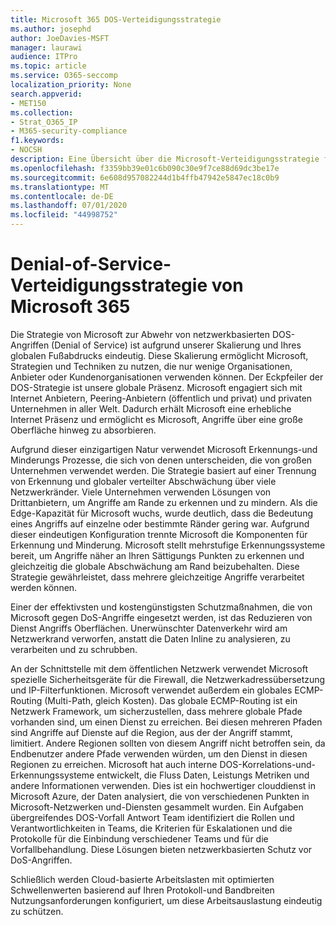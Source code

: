 ```yaml
---
title: Microsoft 365 DOS-Verteidigungsstrategie
ms.author: josephd
author: JoeDavies-MSFT
manager: laurawi
audience: ITPro
ms.topic: article
ms.service: O365-seccomp
localization_priority: None
search.appverid:
- MET150
ms.collection:
- Strat_O365_IP
- M365-security-compliance
f1.keywords:
- NOCSH
description: Eine Übersicht über die Microsoft-Verteidigungsstrategie für DOS-Angriffe (Denial of Service).
ms.openlocfilehash: f3359bb39e01c6b090c30e9f7ce88d69dc3be17e
ms.sourcegitcommit: 6e608d957082244d1b4ffb47942e5847ec18c0b9
ms.translationtype: MT
ms.contentlocale: de-DE
ms.lasthandoff: 07/01/2020
ms.locfileid: "44998752"
---
```

# <a name="microsoft-365-denial-of-service-defense-strategy"></a>Denial-of-Service-Verteidigungsstrategie von Microsoft 365

Die Strategie von Microsoft zur Abwehr von netzwerkbasierten DOS-Angriffen (Denial of Service) ist aufgrund unserer Skalierung und Ihres globalen Fußabdrucks eindeutig. Diese Skalierung ermöglicht Microsoft, Strategien und Techniken zu nutzen, die nur wenige Organisationen, Anbieter oder Kundenorganisationen verwenden können. Der Eckpfeiler der DOS-Strategie ist unsere globale Präsenz. Microsoft engagiert sich mit Internet Anbietern, Peering-Anbietern (öffentlich und privat) und privaten Unternehmen in aller Welt. Dadurch erhält Microsoft eine erhebliche Internet Präsenz und ermöglicht es Microsoft, Angriffe über eine große Oberfläche hinweg zu absorbieren.

Aufgrund dieser einzigartigen Natur verwendet Microsoft Erkennungs-und Minderungs Prozesse, die sich von denen unterscheiden, die von großen Unternehmen verwendet werden. Die Strategie basiert auf einer Trennung von Erkennung und globaler verteilter Abschwächung über viele Netzwerkränder. Viele Unternehmen verwenden Lösungen von Drittanbietern, um Angriffe am Rande zu erkennen und zu mindern. Als die Edge-Kapazität für Microsoft wuchs, wurde deutlich, dass die Bedeutung eines Angriffs auf einzelne oder bestimmte Ränder gering war. Aufgrund dieser eindeutigen Konfiguration trennte Microsoft die Komponenten für Erkennung und Minderung. Microsoft stellt mehrstufige Erkennungssysteme bereit, um Angriffe näher an Ihren Sättigungs Punkten zu erkennen und gleichzeitig die globale Abschwächung am Rand beizubehalten. Diese Strategie gewährleistet, dass mehrere gleichzeitige Angriffe verarbeitet werden können.

Einer der effektivsten und kostengünstigsten Schutzmaßnahmen, die von Microsoft gegen DoS-Angriffe eingesetzt werden, ist das Reduzieren von Dienst Angriffs Oberflächen. Unerwünschter Datenverkehr wird am Netzwerkrand verworfen, anstatt die Daten Inline zu analysieren, zu verarbeiten und zu schrubben.

An der Schnittstelle mit dem öffentlichen Netzwerk verwendet Microsoft spezielle Sicherheitsgeräte für die Firewall, die Netzwerkadressübersetzung und IP-Filterfunktionen. Microsoft verwendet außerdem ein globales ECMP-Routing (Multi-Path, gleich Kosten). Das globale ECMP-Routing ist ein Netzwerk Framework, um sicherzustellen, dass mehrere globale Pfade vorhanden sind, um einen Dienst zu erreichen. Bei diesen mehreren Pfaden sind Angriffe auf Dienste auf die Region, aus der der Angriff stammt, limitiert. Andere Regionen sollten von diesem Angriff nicht betroffen sein, da Endbenutzer andere Pfade verwenden würden, um den Dienst in diesen Regionen zu erreichen. Microsoft hat auch interne DOS-Korrelations-und-Erkennungssysteme entwickelt, die Fluss Daten, Leistungs Metriken und andere Informationen verwenden. Dies ist ein hochwertiger clouddienst in Microsoft Azure, der Daten analysiert, die von verschiedenen Punkten in Microsoft-Netzwerken und-Diensten gesammelt wurden. Ein Aufgaben übergreifendes DOS-Vorfall Antwort Team identifiziert die Rollen und Verantwortlichkeiten in Teams, die Kriterien für Eskalationen und die Protokolle für die Einbindung verschiedener Teams und für die Vorfallbehandlung. Diese Lösungen bieten netzwerkbasierten Schutz vor DoS-Angriffen.

Schließlich werden Cloud-basierte Arbeitslasten mit optimierten Schwellenwerten basierend auf Ihren Protokoll-und Bandbreiten Nutzungsanforderungen konfiguriert, um diese Arbeitsauslastung eindeutig zu schützen.
